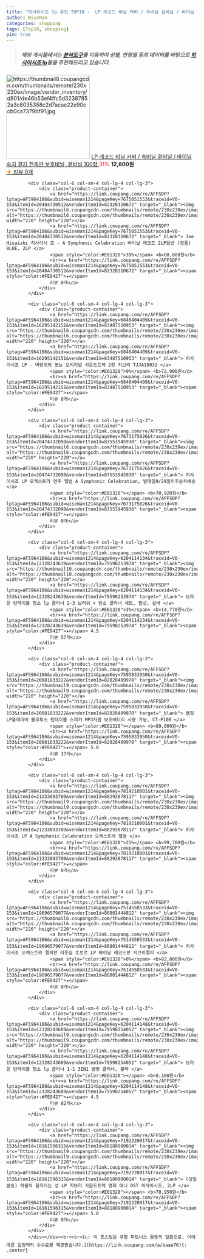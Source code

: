 ```yaml
---
title: "히사이시조 lp 추천 TOP10 -  LP 레코드 비닐 커버 / 속비닐 겉비닐 / 바이닐 속지 겉지 전축판 보호비닐, 겉비닐 100장 "
author: WiseMan
categories: shopping
tags: [Top10, shopping]
pin: true
---
```


> ##### 해당 게시물에서는 [**분석도구**](https://itemscout.io/)를 이용하여 **성별**, **연령별** 등의 데이터를 바탕으로 [**히사이시조 lp**](https://link.coupang.com/a/baae76)들을 추천해드리고 있습니다.
<div class="container"><div class="row">
            <div class="col-6 col-sm-4 col-lg-4 col-lg-3">
                <div class="product-container">
                    <a href="https://link.coupang.com/re/AFFSDP?lptag=AF5964186&subid=wiseman1214&pageKey=7707120128&traceid=V0-153&itemId=20649849442&vendorItemId=87722942443" target="_blank"><img src="https://thumbnail8.coupangcdn.com/thumbnails/remote/230x230ex/image/vendor_inventory/d801/de46b53ef4ffc5d32387852a3c8035358c2d7acae22e90ccb0ca7379bf91.jpg" alt="https://thumbnail8.coupangcdn.com/thumbnails/remote/230x230ex/image/vendor_inventory/d801/de46b53ef4ffc5d32387852a3c8035358c2d7acae22e90ccb0ca7379bf91.jpg" width="220" height="220"></a>
                    <a href="https://link.coupang.com/re/AFFSDP?lptag=AF5964186&subid=wiseman1214&pageKey=7707120128&traceid=V0-153&itemId=20649849442&vendorItemId=87722942443" target="_blank"> LP 레코드 비닐 커버 / 속비닐 겉비닐 / 바이닐 속지 겉지 전축판 보호비닐, 겉비닐 100장 </a>
                    <span style="color:#E61328">31%</span> <b>12,800원</b>
                    <br><a href="https://link.coupang.com/re/AFFSDP?lptag=AF5964186&subid=wiseman1214&pageKey=7707120128&traceid=V0-153&itemId=20649849442&vendorItemId=87722942443" target="_blank"><span style="color:#FE9427">★</span> 
                    리뷰 0개</a>
                </div>
            </div>
            
            <div class="col-6 col-sm-4 col-lg-4 col-lg-3">
                <div class="product-container">
                    <a href="https://link.coupang.com/re/AFFSDP?lptag=AF5964186&subid=wiseman1214&pageKey=7675051553&traceid=V0-153&itemId=20484730512&vendorItemId=82328310672" target="_blank"><img src="https://thumbnail6.coupangcdn.com/thumbnails/remote/230x230ex/image/vendor_inventory/7989/74f0bf1e0bb26f37649a916bca6a1030b6e5e315ee3ed115ddfa6d37ee17.jpeg" alt="https://thumbnail6.coupangcdn.com/thumbnails/remote/230x230ex/image/vendor_inventory/7989/74f0bf1e0bb26f37649a916bca6a1030b6e5e315ee3ed115ddfa6d37ee17.jpeg" width="220" height="220"></a>
                    <a href="https://link.coupang.com/re/AFFSDP?lptag=AF5964186&subid=wiseman1214&pageKey=7675051553&traceid=V0-153&itemId=20484730512&vendorItemId=82328310672" target="_blank"> Joe Hisaishi 히사이시 조 - A Symphonic Celebration 바이닐 레코드 2LP음반 (정품) BLUE, 2LP </a>
                    <span style="color:#E61328">39%</span> <b>88,800원</b>
                    <br><a href="https://link.coupang.com/re/AFFSDP?lptag=AF5964186&subid=wiseman1214&pageKey=7675051553&traceid=V0-153&itemId=20484730512&vendorItemId=82328310672" target="_blank"><span style="color:#FE9427">★</span> 
                    리뷰 0개</a>
                </div>
            </div>
            
            <div class="col-6 col-sm-4 col-lg-4 col-lg-3">
                <div class="product-container">
                    <a href="https://link.coupang.com/re/AFFSDP?lptag=AF5964186&subid=wiseman1214&pageKey=6846404409&traceid=V0-153&itemId=16295142151&vendorItemId=83487510953" target="_blank"><img src="https://thumbnail6.coupangcdn.com/thumbnails/remote/230x230ex/image/vendor_inventory/56a6/1ac84ee923f43d59e00a3cb1bc283459d29a06c70899b9f338ff187d3aa5.jpg" alt="https://thumbnail6.coupangcdn.com/thumbnails/remote/230x230ex/image/vendor_inventory/56a6/1ac84ee923f43d59e00a3cb1bc283459d29a06c70899b9f338ff187d3aa5.jpg" width="220" height="220"></a>
                    <a href="https://link.coupang.com/re/AFFSDP?lptag=AF5964186&subid=wiseman1214&pageKey=6846404409&traceid=V0-153&itemId=16295142151&vendorItemId=83487510953" target="_blank"> 히사이시조 LP - 벼랑위의 포뇨 오리지널 사운드트랙 2장 지브리 TJJA10032 </a>
                    <span style="color:#E61328">9%</span> <b>72,900원</b>
                    <br><a href="https://link.coupang.com/re/AFFSDP?lptag=AF5964186&subid=wiseman1214&pageKey=6846404409&traceid=V0-153&itemId=16295142151&vendorItemId=83487510953" target="_blank"><span style="color:#FE9427">★</span> 
                    리뷰 0개</a>
                </div>
            </div>
            
            <div class="col-6 col-sm-4 col-lg-4 col-lg-3">
                <div class="product-container">
                    <a href="https://link.coupang.com/re/AFFSDP?lptag=AF5964186&subid=wiseman1214&pageKey=7673175826&traceid=V0-153&itemId=20474732098&vendorItemId=87553945930" target="_blank"><img src="https://thumbnail6.coupangcdn.com/thumbnails/remote/230x230ex/image/vendor_inventory/4f89/6aa19b85fd05a018f7e4356d1b8d273a38a1b09b2a97d17749350b1274cc.jpeg" alt="https://thumbnail6.coupangcdn.com/thumbnails/remote/230x230ex/image/vendor_inventory/4f89/6aa19b85fd05a018f7e4356d1b8d273a38a1b09b2a97d17749350b1274cc.jpeg" width="220" height="220"></a>
                    <a href="https://link.coupang.com/re/AFFSDP?lptag=AF5964186&subid=wiseman1214&pageKey=7673175826&traceid=V0-153&itemId=20474732098&vendorItemId=87553945930" target="_blank"> 히사이시조 LP 오케스트라 연주 앨범 A Symphonic Celebration, 발매일9/29일이후순차배송 </a>
                    <span style="color:#E61328"></span> <b>70,920원</b>
                    <br><a href="https://link.coupang.com/re/AFFSDP?lptag=AF5964186&subid=wiseman1214&pageKey=7673175826&traceid=V0-153&itemId=20474732098&vendorItemId=87553945930" target="_blank"><span style="color:#FE9427">★</span> 
                    리뷰 0개</a>
                </div>
            </div>
            
            <div class="col-6 col-sm-4 col-lg-4 col-lg-3">
                <div class="product-container">
                    <a href="https://link.coupang.com/re/AFFSDP?lptag=AF5964186&subid=wiseman1214&pageKey=6204114134&traceid=V0-153&itemId=12328243639&vendorItemId=79598253974" target="_blank"><img src="https://thumbnail10.coupangcdn.com/thumbnails/remote/230x230ex/image/rs_quotation_api/1vaheyvr/c0186a28702b471d829c8dc3bb2085f4.jpg" alt="https://thumbnail10.coupangcdn.com/thumbnails/remote/230x230ex/image/rs_quotation_api/1vaheyvr/c0186a28702b471d829c8dc3bb2085f4.jpg" width="220" height="220"></a>
                    <a href="https://link.coupang.com/re/AFFSDP?lptag=AF5964186&subid=wiseman1214&pageKey=6204114134&traceid=V0-153&itemId=12328243639&vendorItemId=79598253974" target="_blank"> 브라운 턴테이블 청소 lp 클리너 2-3 브러쉬 + 탄소 클리너 세트, 월넛, 실버 </a>
                    <span style="color:#E61328">3%</span> <b>14,770원</b>
                    <br><a href="https://link.coupang.com/re/AFFSDP?lptag=AF5964186&subid=wiseman1214&pageKey=6204114134&traceid=V0-153&itemId=12328243639&vendorItemId=79598253974" target="_blank"><span style="color:#FE9427">★</span> 4.5
                    리뷰 57개</a>
                </div>
            </div>
            
            <div class="col-6 col-sm-4 col-lg-4 col-lg-3">
                <div class="product-container">
                    <a href="https://link.coupang.com/re/AFFSDP?lptag=AF5964186&subid=wiseman1214&pageKey=7595833950&traceid=V0-153&itemId=20081833222&vendorItemId=82028409970" target="_blank"><img src="https://thumbnail9.coupangcdn.com/thumbnails/remote/230x230ex/image/vendor_inventory/9605/6442ff67db0ad6d83f675a7b79ac05c57164c9dd2218d29c2f2cb8f56e9f.jpg" alt="https://thumbnail9.coupangcdn.com/thumbnails/remote/230x230ex/image/vendor_inventory/9605/6442ff67db0ad6d83f675a7b79ac05c57164c9dd2218d29c2f2cb8f56e9f.jpg" width="220" height="220"></a>
                    <a href="https://link.coupang.com/re/AFFSDP?lptag=AF5964186&subid=wiseman1214&pageKey=7595833950&traceid=V0-153&itemId=20081833222&vendorItemId=82028409970" target="_blank"> 캠핑 LP플레이어 블루투스 턴테이블 스피커 MP3지원 보조배터리 사용 가능, CT-P108 </a>
                    <span style="color:#E61328"></span> <b>89,000원</b>
                    <br><a href="https://link.coupang.com/re/AFFSDP?lptag=AF5964186&subid=wiseman1214&pageKey=7595833950&traceid=V0-153&itemId=20081833222&vendorItemId=82028409970" target="_blank"><span style="color:#FE9427">★</span> 5.0
                    리뷰 37개</a>
                </div>
            </div>
            
            <div class="col-6 col-sm-4 col-lg-4 col-lg-3">
                <div class="product-container">
                    <a href="https://link.coupang.com/re/AFFSDP?lptag=AF5964186&subid=wiseman1214&pageKey=7819210001&traceid=V0-153&itemId=21233093709&vendorItemId=88293878117" target="_blank"><img src="https://thumbnail9.coupangcdn.com/thumbnails/remote/230x230ex/image/vendor_inventory/24f3/6e1e041fa6f55b05fd8502b89c349c63ee2004238783c9fd8e6feb6bc6d7.jpg" alt="https://thumbnail9.coupangcdn.com/thumbnails/remote/230x230ex/image/vendor_inventory/24f3/6e1e041fa6f55b05fd8502b89c349c63ee2004238783c9fd8e6feb6bc6d7.jpg" width="220" height="220"></a>
                    <a href="https://link.coupang.com/re/AFFSDP?lptag=AF5964186&subid=wiseman1214&pageKey=7819210001&traceid=V0-153&itemId=21233093709&vendorItemId=88293878117" target="_blank"> 히사이시조 LP A Symphonic Celebration 오케스트라 앨범 </a>
                    <span style="color:#E61328">25%</span> <b>99,700원</b>
                    <br><a href="https://link.coupang.com/re/AFFSDP?lptag=AF5964186&subid=wiseman1214&pageKey=7819210001&traceid=V0-153&itemId=21233093709&vendorItemId=88293878117" target="_blank"><span style="color:#FE9427">★</span> 
                    리뷰 0개</a>
                </div>
            </div>
            
            <div class="col-6 col-sm-4 col-lg-4 col-lg-3">
                <div class="product-container">
                    <a href="https://link.coupang.com/re/AFFSDP?lptag=AF5964186&subid=wiseman1214&pageKey=7514558533&traceid=V0-153&itemId=19696579077&vendorItemId=86801444812" target="_blank"><img src="https://thumbnail6.coupangcdn.com/thumbnails/remote/230x230ex/image/vendor_inventory/ccaf/f0309889818f33531ceecad6436c8b43f229e4824da9ca3a0533f11297fc.jpg" alt="https://thumbnail6.coupangcdn.com/thumbnails/remote/230x230ex/image/vendor_inventory/ccaf/f0309889818f33531ceecad6436c8b43f229e4824da9ca3a0533f11297fc.jpg" width="220" height="220"></a>
                    <a href="https://link.coupang.com/re/AFFSDP?lptag=AF5964186&subid=wiseman1214&pageKey=7514558533&traceid=V0-153&itemId=19696579077&vendorItemId=86801444812" target="_blank"> 히사이시조 오케스트라 엘피판 이웃집 토토로 LP 바이닐 레코드판 지브리엘피 </a>
                    <span style="color:#E61328">8%</span> <b>82,800원</b>
                    <br><a href="https://link.coupang.com/re/AFFSDP?lptag=AF5964186&subid=wiseman1214&pageKey=7514558533&traceid=V0-153&itemId=19696579077&vendorItemId=86801444812" target="_blank"><span style="color:#FE9427">★</span> 
                    리뷰 0개</a>
                </div>
            </div>
            
            <div class="col-6 col-sm-4 col-lg-4 col-lg-3">
                <div class="product-container">
                    <a href="https://link.coupang.com/re/AFFSDP?lptag=AF5964186&subid=wiseman1214&pageKey=6204114148&traceid=V0-153&itemId=12328243689&vendorItemId=79598254052" target="_blank"><img src="https://thumbnail9.coupangcdn.com/thumbnails/remote/230x230ex/image/rs_quotation_api/rkrqlolp/c4b8c04108dc435ebf52c0241846b4ea.jpg" alt="https://thumbnail9.coupangcdn.com/thumbnails/remote/230x230ex/image/rs_quotation_api/rkrqlolp/c4b8c04108dc435ebf52c0241846b4ea.jpg" width="220" height="220"></a>
                    <a href="https://link.coupang.com/re/AFFSDP?lptag=AF5964186&subid=wiseman1214&pageKey=6204114148&traceid=V0-153&itemId=12328243689&vendorItemId=79598254052" target="_blank"> 브라운 턴테이블 청소 lp 클리너 1-1 3IN1 벨벳 클리너, 블랙 </a>
                    <span style="color:#E61328"></span> <b>8,180원</b>
                    <br><a href="https://link.coupang.com/re/AFFSDP?lptag=AF5964186&subid=wiseman1214&pageKey=6204114148&traceid=V0-153&itemId=12328243689&vendorItemId=79598254052" target="_blank"><span style="color:#FE9427">★</span> 4.5
                    리뷰 82개</a>
                </div>
            </div>
            
            <div class="col-6 col-sm-4 col-lg-4 col-lg-3">
                <div class="product-container">
                    <a href="https://link.coupang.com/re/AFFSDP?lptag=AF5964186&subid=wiseman1214&pageKey=7192220017&traceid=V0-153&itemId=18161596315&vendorItemId=88180900014" target="_blank"><img src="https://thumbnail9.coupangcdn.com/thumbnails/remote/230x230ex/image/vendor_inventory/da7b/dd9e9f9bd910220382d7c40a21f65f99137dd3bfc236dbcaf61f65cbfe93.jpg" alt="https://thumbnail9.coupangcdn.com/thumbnails/remote/230x230ex/image/vendor_inventory/da7b/dd9e9f9bd910220382d7c40a21f65f99137dd3bfc236dbcaf61f65cbfe93.jpg" width="220" height="220"></a>
                    <a href="https://link.coupang.com/re/AFFSDP?lptag=AF5964186&subid=wiseman1214&pageKey=7192220017&traceid=V0-153&itemId=18161596315&vendorItemId=88180900014" target="_blank"> (당일발송) 하울의 움직이는 성 LP 지브리 사운드트랙 영화 애니 OST 히사이시조, 2LP </a>
                    <span style="color:#E61328"></span> <b>78,950원</b>
                    <br><a href="https://link.coupang.com/re/AFFSDP?lptag=AF5964186&subid=wiseman1214&pageKey=7192220017&traceid=V0-153&itemId=18161596315&vendorItemId=88180900014" target="_blank"><span style="color:#FE9427">★</span> 5.0
                    리뷰 9개</a>
                </div>
            </div>
            </div></div><br><br>[👉 이 포스팅은 쿠팡 파트너스 활동의 일환으로, 이에 따른 일정액의 수수료를 제공받습니다.](https://link.coupang.com/a/baae76){: .center}